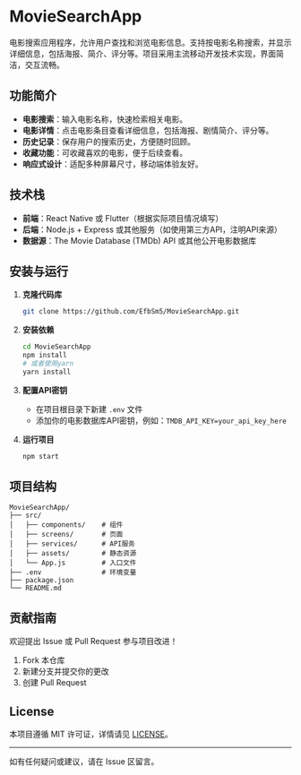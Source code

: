 # MovieSearchApp

电影搜索应用程序，允许用户查找和浏览电影信息。支持按电影名称搜索，并显示详细信息，包括海报、简介、评分等。项目采用主流移动开发技术实现，界面简洁，交互流畅。

## 功能简介

- **电影搜索**：输入电影名称，快速检索相关电影。
- **电影详情**：点击电影条目查看详细信息，包括海报、剧情简介、评分等。
- **历史记录**：保存用户的搜索历史，方便随时回顾。
- **收藏功能**：可收藏喜欢的电影，便于后续查看。
- **响应式设计**：适配多种屏幕尺寸，移动端体验友好。

## 技术栈

- **前端**：React Native 或 Flutter（根据实际项目情况填写）
- **后端**：Node.js + Express 或其他服务（如使用第三方API，注明API来源）
- **数据源**：The Movie Database (TMDb) API 或其他公开电影数据库

## 安装与运行

1. **克隆代码库**
   ```bash
   git clone https://github.com/EfbSm5/MovieSearchApp.git
   ```

2. **安装依赖**
   ```bash
   cd MovieSearchApp
   npm install
   # 或者使用yarn
   yarn install
   ```

3. **配置API密钥**
   - 在项目根目录下新建 `.env` 文件
   - 添加你的电影数据库API密钥，例如：`TMDB_API_KEY=your_api_key_here`

4. **运行项目**
   ```bash
   npm start
   ```

## 项目结构

```
MovieSearchApp/
├── src/
│   ├── components/    # 组件
│   ├── screens/       # 页面
│   ├── services/      # API服务
│   ├── assets/        # 静态资源
│   └── App.js         # 入口文件
├── .env               # 环境变量
├── package.json
└── README.md
```

## 贡献指南

欢迎提出 Issue 或 Pull Request 参与项目改进！

1. Fork 本仓库
2. 新建分支并提交你的更改
3. 创建 Pull Request

## License

本项目遵循 MIT 许可证，详情请见 [LICENSE](LICENSE)。

---

如有任何疑问或建议，请在 Issue 区留言。

